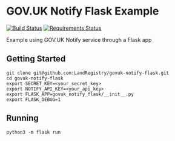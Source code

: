 # GOV.UK Notify Flask Example
[![Build Status](https://travis-ci.org/LandRegistry/govuk-notify-flask.svg?branch=master)](https://travis-ci.org/LandRegistry/govuk-notify-flask)
[![Requirements Status](https://requires.io/github/LandRegistry/govuk-notify-flask/requirements.svg?branch=master)](https://requires.io/github/LandRegistry/govuk-notify-flask/requirements/?branch=master)

Example using GOV.UK Notify service through a Flask app

## Getting Started

```
git clone git@github.com:LandRegistry/govuk-notify-flask.git
cd govuk-notify-flask
export SECRET_KEY=<your_secret_key>
export NOTIFY_API_KEY=<your_api_key>
export FLASK_APP=govuk_notify_flask/__init__.py
export FLASK_DEBUG=1
```

## Running

```
python3 -m flask run
```
